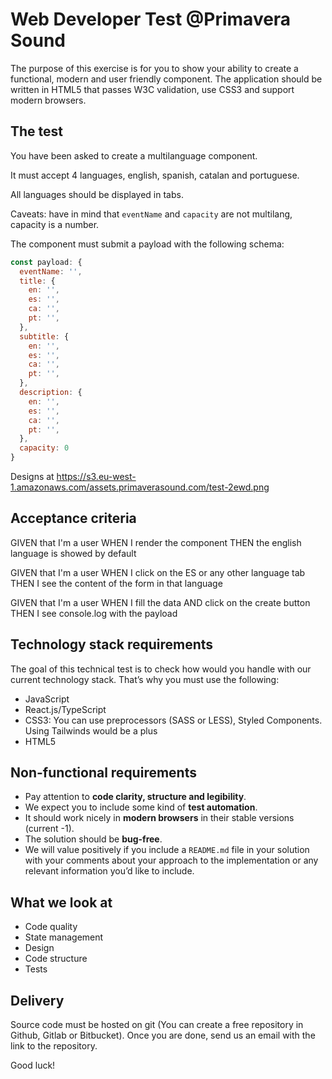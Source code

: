 # Web Developer Test @Primavera Sound

The purpose of this exercise is for you to show your ability to create a functional, modern and user friendly component. The application should be written in HTML5 that passes W3C validation, use CSS3 and support modern browsers.
  
## The test

You have been asked to create a multilanguage component.

It must accept 4 languages, english, spanish, catalan and portuguese.

All languages should be displayed in tabs.

Caveats: have in mind that `eventName` and `capacity` are not multilang, capacity is a number.

The component must submit a payload with the following schema:

```javascript
const payload: {
  eventName: '',
  title: {
    en: '', 
    es: '',
    ca: '',
    pt: '',
  },
  subtitle: {
    en: '', 
    es: '',
    ca: '',
    pt: '',
  },
  description: {
    en: '', 
    es: '',
    ca: '',
    pt: '',
  },
  capacity: 0
}
```

Designs at https://s3.eu-west-1.amazonaws.com/assets.primaverasound.com/test-2ewd.png

## Acceptance criteria

GIVEN that I'm a user
WHEN I render the component
THEN the english language is showed by default

GIVEN that I'm a user
WHEN I click on the ES or any other language tab
THEN I see the content of the form in that language

GIVEN that I'm a user
WHEN I fill the data
AND click on the create button
THEN I see console.log with the payload

## Technology stack requirements

The goal of this technical test is to check how would you handle with our current technology stack. That’s why you must use the following:

- JavaScript
- React.js/TypeScript
- CSS3: You can use preprocessors (SASS or LESS), Styled Components. Using Tailwinds would be a plus
- HTML5

## Non-functional requirements

- Pay attention to **code clarity, structure and legibility**.
- We expect you to include some kind of **test automation**.
- It should work nicely in **modern browsers** in their stable versions (current -1).
- The solution should be **bug-free**.
- We will value positively if you include a `README.md` file in your solution with your comments about your approach to the implementation or any relevant information you’d like to include.

## What we look at

- Code quality
- State management
- Design
- Code structure
- Tests

## Delivery

Source code must be hosted on git (You can create a free repository in Github, Gitlab or Bitbucket). Once you are done, send us an email with the link to the repository.

Good luck!
